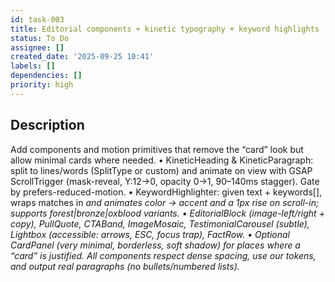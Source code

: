 ```yaml
---
id: task-003
title: Editorial components + kinetic typography + keyword highlights
status: To Do
assignee: []
created_date: '2025-09-25 10:41'
labels: []
dependencies: []
priority: high
---
```


## Description

<!-- SECTION:DESCRIPTION:BEGIN -->
Add components and motion primitives that remove the “card” look but allow minimal cards where needed.
• KineticHeading & KineticParagraph: split to lines/words (SplitType or custom) and animate on view with GSAP ScrollTrigger (mask-reveal, Y:12→0, opacity 0→1, 90–140ms stagger). Gate by prefers-reduced-motion.
• KeywordHighlighter: given text + keywords[], wraps matches in <em class="accent"> and animates color → accent and a 1px rise on scroll-in; supports forest|bronze|oxblood variants.
• EditorialBlock (image-left/right + copy), PullQuote, CTABand, ImageMosaic, TestimonialCarousel (subtle), Lightbox (accessible: arrows, ESC, focus trap), FactRow.
• Optional CardPanel (very minimal, borderless, soft shadow) for places where a “card” is justified.
All components respect dense spacing, use our tokens, and output real paragraphs (no bullets/numbered lists).
<!-- SECTION:DESCRIPTION:END -->
